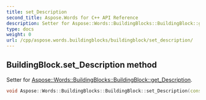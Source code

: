 ```yaml
---
title: set_Description
second_title: Aspose.Words for C++ API Reference
description: Setter for Aspose::Words::BuildingBlocks::BuildingBlock::get_Description. 
type: docs
weight: 0
url: /cpp/aspose.words.buildingblocks/buildingblock/set_description/
---
```

## BuildingBlock.set_Description method


Setter for [Aspose::Words::BuildingBlocks::BuildingBlock::get_Description](./get_description/).

```cpp
void Aspose::Words::BuildingBlocks::BuildingBlock::set_Description(const System::String &value)
```

